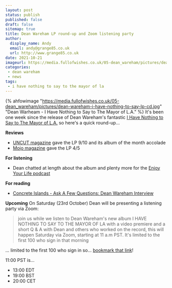 ```yaml
---
layout: post
status: publish
published: false 
draft: false
sitemap: true
title: Dean Wareham LP round-up and Zoom listening party
author:
  display_name: Andy
  email: andy@grange85.co.uk
  url: http://www.grange85.co.uk
date: 2021-10-21
imageurl: https://media.fullofwishes.co.uk/05-dean_wareham/pictures/dean-wareham-i-have-nothing-to-say-lp-cd.jpg
categories:
 - dean wareham
 - news
tags:
 - i have nothing to say to the mayor of la
---
```

{% ahfowimage "https://media.fullofwishes.co.uk/05-dean_wareham/pictures/dean-wareham-i-have-nothing-to-say-lp-cd.jpg" "Dean Warheam - I Have Nothing to Say to The Mayor of L.A." %}
It's been one week since the release of Dean Wareham's fantastic [I Have Nothing to Say to The Mayor of L.A.](/database/dean-and-britta/dean-wareham-releases/dean-wareham-i-have-nothing-to-say-to-the-mayor-of-la/) so here's a quick round-up...

**Reviews**
- [UNCUT magazine](https://www.uncut.co.uk/publications/magazines/uncut-december-2021-134378/) gave the LP 9/10 and its album of the month accolade
- [Mojo magazine](https://www.mojo4music.com/magazine/latest-issues/mojo-337-december-2021-led-zeppelin/) gave the LP 4/5

**For listening**  
- Dean chatted at length about the album and plenty more for the [Enjoy Your Life podcast](https://spectrumculture.com/podcast/)

**For reading**
- [Concrete Islands - Ask A Few Questions: Dean Wareham Interview](https://concreteislands.com/ask-a-few-questions-dean-wareham-interview/)

**Upcoming**
On Saturday (23rd October) Dean will be presenting a listening party via Zoom:
> join us while we listen to Dean Wareham's new album I HAVE NOTHING TO SAY TO THE MAYOR OF LA with a video premiere and a short Q & A with Dean and others who worked on the record, this will happen Saturday via Zoom, starting at 11 a.m PST. It's limited to the first 100 who sign in that morning

... limited to the first 100 who sign in so... [bookmark that link](https://us02web.zoom.us/j/83155823371)!

11:00 PST is...
 - 13:00 EDT
 - 19:00 BST
 - 20:00 CET
